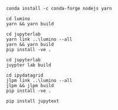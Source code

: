 ```
conda install -c conda-forge nodejs yarn
```

```
cd lumino
yarn && yarn build
```

```
cd jupyterlab
yarn link ..\lumino --all
yarn && yarn build
pip install -ve .
```

```
cd jupyterlab
juypter lab build
```

```
cd ipydatagrid
jlpm link ..\lumino --all
jlpm && jlpm build
pip install -ve .
```

```
pip install jupytext
```
